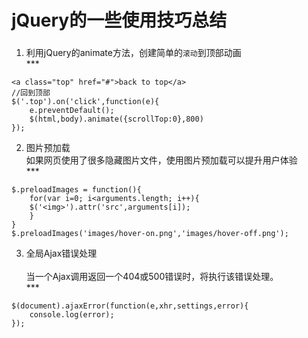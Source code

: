 # jQuery的一些使用技巧总结
###
1. 利用jQuery的animate方法，创建简单的`滚动`到顶部动画<br>
  ***<br>
```
<a class="top" href="#">back to top</a>
//回到顶部  
$('.top').on('click',function(e){ 
	e.preventDefault();
	$(html,body).animate({scrollTop:0},800)
});
```
2. 图片预加载<br>
  如果网页使用了很多隐藏图片文件，使用图片预加载可以提升用户体验    
  ***<br>
```
$.preloadImages = function(){
	for(var i=0; i<arguments.length; i++){
	$('<img>').attr('src',arguments[i]);
	}
}
$.preloadImages('images/hover-on.png','images/hover-off.png');
```
3. 全局Ajax错误处理<br>  
  当一个Ajax调用返回一个404或500错误时，将执行该错误处理。   
  ***<br>
```
$(document).ajaxError(function(e,xhr,settings,error){
	console.log(error);
});
```
